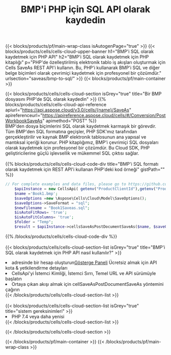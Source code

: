 ﻿---
title:  BMP'i PHP için SQL API olarak kaydedin
description:  Microsoft Excel ve OpenOffice Hesaplama için Bulut API'leri ve SDK'lar Elektronik tabloyu diğer biçim dosyasına dönüştürün.
url: /tr/php/saveas/bmp-to-sql/
---
{{< blocks/products/pf/main-wrap-class isAutogenPage="true" >}}
{{< blocks/products/cells/cells-cloud-upper-banner h1="BMP\'i SQL olarak kaydetmek için PHP API" h2="BMP\'i SQL olarak kaydetmek için PHP kitaplığı" p="PHP\'de özelleştirilmiş elektronik tablo iş akışları oluşturmak için Cells SaveAs REST API\'i kullanın. Bu, PHP\'i kullanarak BMP\'i SQL ve diğer belge biçimleri olarak çevrimiçi kaydetmek için profesyonel bir çözümdür." urlsection="saveas/bmp-to-sql/" >}}
{{< blocks/products/pf/main-container >}}

{{< blocks/products/cells/cells-cloud-section isGrey="true" title="Bir BMP dosyasını PHP\'de SQL olarak kaydedin" >}}
{{% blocks/products/cells/cells-cloud-api-reference apiurl="https://api.aspose.cloud/v3.0/cells/{name}/SaveAs" apireferenceurl="https://apireference.aspose.cloud/cells/#/Conversion/PostWorkbookSaveAs" apimethod="POST" %}}
<br/>
BMP'den dosya biçimlerini SQL olarak kaydetmek karmaşık bir görevdir. Tüm BMP'den SQL formatına geçişler, PHP SDK'mız tarafından gerçekleştirilir ve kaynak BMP elektronik tablosunun ana yapısal ve mantıksal içeriği korunur. PHP kitaplığımız, BMP'i çevrimiçi SQL dosyaları olarak kaydetmek için profesyonel bir çözümdür. Bu Cloud SDK, PHP geliştiricilerine güçlü işlevsellik ve mükemmel SQL çıktısı sağlar.
<br/>
<br/>
{{% blocks/products/cells/cells-cloud-code-div title="BMP\'i SQL formatı olarak kaydetmek için REST API\'i kullanan PHP\'deki kod örneği" gistPath="" %}}
  
```php
// For complete examples and data files, please go to https://github.com/aspose-cells-cloud/aspose-cells-cloud-php/
    $apiInstance = new CellsApi( getenv("ProductClientId"),getenv("ProductClientSecret") );
    $name ='Book1.bmp';
    $saveOptions =new \Aspose\Cells\Cloud\Model\SaveOptions();
    $saveOptions->SaveFormat = "sql";
    $newfilename = "Book1Saveas.sql";
    $isAutoFitRows= 'true';
    $isAutoFitColumns= 'true';
    $folder = "Temp";
    $result = $apiInstance->cellsSaveAsPostDocumentSaveAs($name, $saveOptions, $newfilename,$isAutoFitRows, $isAutoFitColumns, $folder);
```
  
{{% /blocks/products/cells/cells-cloud-code-div %}}
<br/>
<br/>
{{< blocks/products/cells/cells-cloud-section-list isGrey="true" title="BMP\'i SQL olarak kaydetmek için PHP API nasıl kullanılır?" >}}
<li> adresinde bir hesap oluşturun<a href="https://dashboard.aspose.cloud/">Gösterge Paneli</a> Ücretsiz almak için API kota & yetkilendirme detayları</li>
<li>CellsApi'yi İstemci Kimliği, İstemci Sırrı, Temel URL ve API sürümüyle başlatın</li>
<li>Ortaya çıkan akışı almak için cellSaveAsPostDocumentSaveAs yöntemini çağırın</li>
{{< /blocks/products/cells/cells-cloud-section-list >}}
<br/>
<br/>
{{< blocks/products/cells/cells-cloud-section-list isGrey="true" title="sistem gereksinimleri" >}}
<li>PHP 7.4 veya daha yenisi</li>
{{< /blocks/products/cells/cells-cloud-section-list >}}

{{< /blocks/products/cells/cells-cloud-section >}}

{{< /blocks/products/pf/main-container >}}
{{< /blocks/products/pf/main-wrap-class >}}
